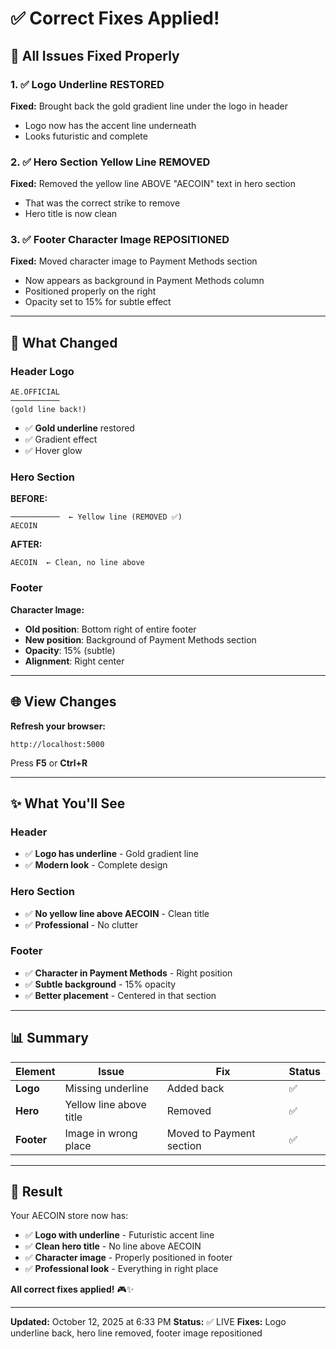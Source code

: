 # ✅ Correct Fixes Applied!

## 🎯 All Issues Fixed Properly

### 1. ✅ Logo Underline RESTORED
**Fixed:** Brought back the gold gradient line under the logo in header
- Logo now has the accent line underneath
- Looks futuristic and complete

### 2. ✅ Hero Section Yellow Line REMOVED
**Fixed:** Removed the yellow line ABOVE "AECOIN" text in hero section
- That was the correct strike to remove
- Hero title is now clean

### 3. ✅ Footer Character Image REPOSITIONED
**Fixed:** Moved character image to Payment Methods section
- Now appears as background in Payment Methods column
- Positioned properly on the right
- Opacity set to 15% for subtle effect

---

## 🎨 What Changed

### Header Logo
```
AE.OFFICIAL
───────────
(gold line back!)
```
- ✅ **Gold underline** restored
- ✅ Gradient effect
- ✅ Hover glow

### Hero Section
**BEFORE:**
```
───────────  ← Yellow line (REMOVED ✅)
AECOIN
```

**AFTER:**
```
AECOIN  ← Clean, no line above
```

### Footer
**Character Image:**
- **Old position**: Bottom right of entire footer
- **New position**: Background of Payment Methods section
- **Opacity**: 15% (subtle)
- **Alignment**: Right center

---

## 🌐 View Changes

**Refresh your browser:**
```
http://localhost:5000
```

Press **F5** or **Ctrl+R**

---

## ✨ What You'll See

### Header
- ✅ **Logo has underline** - Gold gradient line
- ✅ **Modern look** - Complete design

### Hero Section
- ✅ **No yellow line above AECOIN** - Clean title
- ✅ **Professional** - No clutter

### Footer
- ✅ **Character in Payment Methods** - Right position
- ✅ **Subtle background** - 15% opacity
- ✅ **Better placement** - Centered in that section

---

## 📊 Summary

| Element | Issue | Fix | Status |
|---------|-------|-----|--------|
| **Logo** | Missing underline | Added back | ✅ |
| **Hero** | Yellow line above title | Removed | ✅ |
| **Footer** | Image in wrong place | Moved to Payment section | ✅ |

---

## 🎉 Result

Your AECOIN store now has:
- ✅ **Logo with underline** - Futuristic accent line
- ✅ **Clean hero title** - No line above AECOIN
- ✅ **Character image** - Properly positioned in footer
- ✅ **Professional look** - Everything in right place

**All correct fixes applied!** 🎮✨

---

**Updated:** October 12, 2025 at 6:33 PM
**Status:** ✅ LIVE
**Fixes:** Logo underline back, hero line removed, footer image repositioned
